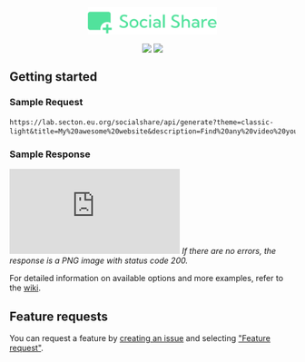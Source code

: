 <p align="center"><img src="https://github.com/WeAreSecton/SocialShareAPI/blob/master/assets/img/logo.png?raw=true" align="center" height="48" /></p>
<p align="center"><img src="https://img.shields.io/github/v/release/WeAreSecton/SocialShareAPI?style=for-the-badge&color=%2334A870" align="center" /> <img src="https://img.shields.io/github/issues/WeAreSecton/SocialShareAPI?style=for-the-badge&color=%2334A870" align="center" /></p>

## Getting started
### Sample Request
```
https://lab.secton.eu.org/socialshare/api/generate?theme=classic-light&title=My%20awesome%20website&description=Find%20any%20video%20you%20want%20within%20seconds.
```
### Sample Response
![img](https://lab.secton.eu.org/socialshare/api/generate.php?theme=classic-light&title=My%20awesome%20website&description=Find%20any%20video%20you%20want%20within%20seconds.)
*If there are no errors, the response is a PNG image with status code 200.*

For detailed information on available options and more examples, refer to the [wiki](https://github.com/WeAreSecton/SocialShareAPI/wiki/Getting-Started).

## Feature requests
You can request a feature by [creating an issue](https://github.com/WeAreSecton/SocialShareAPI/issues/new/choose) and selecting ["Feature request"](https://github.com/WeAreSecton/SocialShareAPI/issues/new?assignees=&labels=request&projects=&template=feature-request.md&title=%5BFeature+request%5D).
